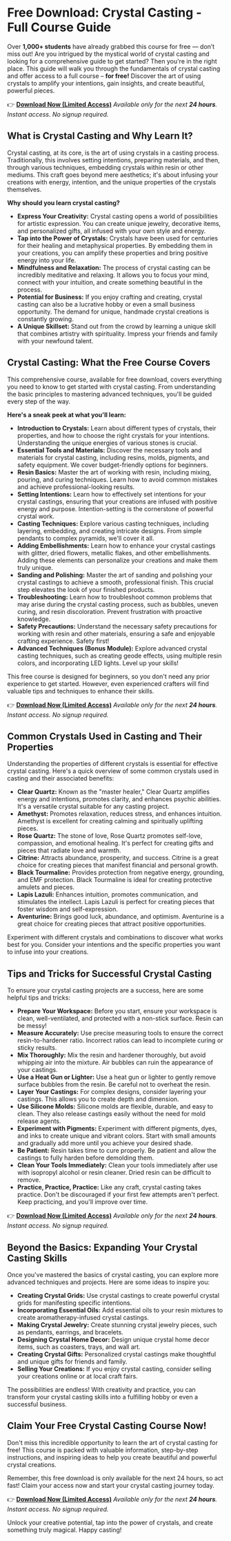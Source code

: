 # Free Download: Crystal Casting - Full Course Guide

Over **1,000+ students** have already grabbed this course for free — don’t miss out!
Are you intrigued by the mystical world of crystal casting and looking for a comprehensive guide to get started? Then you're in the right place. This guide will walk you through the fundamentals of crystal casting and offer access to a full course – **for free!** Discover the art of using crystals to amplify your intentions, gain insights, and create beautiful, powerful pieces.

👉 [**Download Now (Limited Access)**](https://udemywork.com/crystal-casting)
_Available only for the next **24 hours**. Instant access. No signup required._

## What is Crystal Casting and Why Learn It?

Crystal casting, at its core, is the art of using crystals in a casting process. Traditionally, this involves setting intentions, preparing materials, and then, through various techniques, embedding crystals within resin or other mediums. This craft goes beyond mere aesthetics; it's about infusing your creations with energy, intention, and the unique properties of the crystals themselves.

**Why should you learn crystal casting?**

*   **Express Your Creativity:** Crystal casting opens a world of possibilities for artistic expression. You can create unique jewelry, decorative items, and personalized gifts, all infused with your own style and energy.
*   **Tap into the Power of Crystals:** Crystals have been used for centuries for their healing and metaphysical properties. By embedding them in your creations, you can amplify these properties and bring positive energy into your life.
*   **Mindfulness and Relaxation:** The process of crystal casting can be incredibly meditative and relaxing. It allows you to focus your mind, connect with your intuition, and create something beautiful in the process.
*   **Potential for Business:** If you enjoy crafting and creating, crystal casting can also be a lucrative hobby or even a small business opportunity. The demand for unique, handmade crystal creations is constantly growing.
*   **A Unique Skillset:** Stand out from the crowd by learning a unique skill that combines artistry with spirituality. Impress your friends and family with your newfound talent.

## Crystal Casting: What the Free Course Covers

This comprehensive course, available for free download, covers everything you need to know to get started with crystal casting. From understanding the basic principles to mastering advanced techniques, you'll be guided every step of the way.

**Here's a sneak peek at what you'll learn:**

*   **Introduction to Crystals:** Learn about different types of crystals, their properties, and how to choose the right crystals for your intentions. Understanding the unique energies of various stones is crucial.
*   **Essential Tools and Materials:** Discover the necessary tools and materials for crystal casting, including resins, molds, pigments, and safety equipment. We cover budget-friendly options for beginners.
*   **Resin Basics:** Master the art of working with resin, including mixing, pouring, and curing techniques. Learn how to avoid common mistakes and achieve professional-looking results.
*   **Setting Intentions:** Learn how to effectively set intentions for your crystal castings, ensuring that your creations are infused with positive energy and purpose. Intention-setting is the cornerstone of powerful crystal work.
*   **Casting Techniques:** Explore various casting techniques, including layering, embedding, and creating intricate designs. From simple pendants to complex pyramids, we'll cover it all.
*   **Adding Embellishments:** Learn how to enhance your crystal castings with glitter, dried flowers, metallic flakes, and other embellishments. Adding these elements can personalize your creations and make them truly unique.
*   **Sanding and Polishing:** Master the art of sanding and polishing your crystal castings to achieve a smooth, professional finish. This crucial step elevates the look of your finished products.
*   **Troubleshooting:** Learn how to troubleshoot common problems that may arise during the crystal casting process, such as bubbles, uneven curing, and resin discoloration. Prevent frustration with proactive knowledge.
*   **Safety Precautions:** Understand the necessary safety precautions for working with resin and other materials, ensuring a safe and enjoyable crafting experience. Safety first!
*   **Advanced Techniques (Bonus Module):** Explore advanced crystal casting techniques, such as creating geode effects, using multiple resin colors, and incorporating LED lights. Level up your skills!

This free course is designed for beginners, so you don't need any prior experience to get started. However, even experienced crafters will find valuable tips and techniques to enhance their skills.

👉 [**Download Now (Limited Access)**](https://udemywork.com/crystal-casting)
_Available only for the next **24 hours**. Instant access. No signup required._

## Common Crystals Used in Casting and Their Properties

Understanding the properties of different crystals is essential for effective crystal casting. Here's a quick overview of some common crystals used in casting and their associated benefits:

*   **Clear Quartz:** Known as the "master healer," Clear Quartz amplifies energy and intentions, promotes clarity, and enhances psychic abilities. It's a versatile crystal suitable for any casting project.
*   **Amethyst:** Promotes relaxation, reduces stress, and enhances intuition. Amethyst is excellent for creating calming and spiritually uplifting pieces.
*   **Rose Quartz:** The stone of love, Rose Quartz promotes self-love, compassion, and emotional healing. It's perfect for creating gifts and pieces that radiate love and warmth.
*   **Citrine:** Attracts abundance, prosperity, and success. Citrine is a great choice for creating pieces that manifest financial and personal growth.
*   **Black Tourmaline:** Provides protection from negative energy, grounding, and EMF protection. Black Tourmaline is ideal for creating protective amulets and pieces.
*   **Lapis Lazuli:** Enhances intuition, promotes communication, and stimulates the intellect. Lapis Lazuli is perfect for creating pieces that foster wisdom and self-expression.
*   **Aventurine:** Brings good luck, abundance, and optimism. Aventurine is a great choice for creating pieces that attract positive opportunities.

Experiment with different crystals and combinations to discover what works best for you. Consider your intentions and the specific properties you want to infuse into your creations.

## Tips and Tricks for Successful Crystal Casting

To ensure your crystal casting projects are a success, here are some helpful tips and tricks:

*   **Prepare Your Workspace:** Before you start, ensure your workspace is clean, well-ventilated, and protected with a non-stick surface. Resin can be messy!
*   **Measure Accurately:** Use precise measuring tools to ensure the correct resin-to-hardener ratio. Incorrect ratios can lead to incomplete curing or sticky results.
*   **Mix Thoroughly:** Mix the resin and hardener thoroughly, but avoid whipping air into the mixture. Air bubbles can ruin the appearance of your castings.
*   **Use a Heat Gun or Lighter:** Use a heat gun or lighter to gently remove surface bubbles from the resin. Be careful not to overheat the resin.
*   **Layer Your Castings:** For complex designs, consider layering your castings. This allows you to create depth and dimension.
*   **Use Silicone Molds:** Silicone molds are flexible, durable, and easy to clean. They also release castings easily without the need for mold release agents.
*   **Experiment with Pigments:** Experiment with different pigments, dyes, and inks to create unique and vibrant colors. Start with small amounts and gradually add more until you achieve your desired shade.
*   **Be Patient:** Resin takes time to cure properly. Be patient and allow the castings to fully harden before demolding them.
*   **Clean Your Tools Immediately:** Clean your tools immediately after use with isopropyl alcohol or resin cleaner. Dried resin can be difficult to remove.
*   **Practice, Practice, Practice:** Like any craft, crystal casting takes practice. Don't be discouraged if your first few attempts aren't perfect. Keep practicing, and you'll improve over time.

👉 [**Download Now (Limited Access)**](https://udemywork.com/crystal-casting)
_Available only for the next **24 hours**. Instant access. No signup required._

## Beyond the Basics: Expanding Your Crystal Casting Skills

Once you've mastered the basics of crystal casting, you can explore more advanced techniques and projects. Here are some ideas to inspire you:

*   **Creating Crystal Grids:** Use crystal castings to create powerful crystal grids for manifesting specific intentions.
*   **Incorporating Essential Oils:** Add essential oils to your resin mixtures to create aromatherapy-infused crystal castings.
*   **Making Crystal Jewelry:** Create stunning crystal jewelry pieces, such as pendants, earrings, and bracelets.
*   **Designing Crystal Home Decor:** Design unique crystal home decor items, such as coasters, trays, and wall art.
*   **Creating Crystal Gifts:** Personalized crystal castings make thoughtful and unique gifts for friends and family.
*   **Selling Your Creations:** If you enjoy crystal casting, consider selling your creations online or at local craft fairs.

The possibilities are endless! With creativity and practice, you can transform your crystal casting skills into a fulfilling hobby or even a successful business.

## Claim Your Free Crystal Casting Course Now!

Don't miss this incredible opportunity to learn the art of crystal casting for free! This course is packed with valuable information, step-by-step instructions, and inspiring ideas to help you create beautiful and powerful crystal creations.

Remember, this free download is only available for the next 24 hours, so act fast! Claim your access now and start your crystal casting journey today.

👉 [**Download Now (Limited Access)**](https://udemywork.com/crystal-casting)
_Available only for the next **24 hours**. Instant access. No signup required._

Unlock your creative potential, tap into the power of crystals, and create something truly magical. Happy casting!
